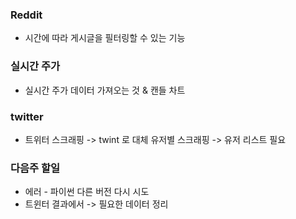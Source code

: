 ### Reddit
* 시간에 따라 게시글을 필터링할 수 있는 기능

### 실시간 주가
* 실시간 주가 데이터 가져오는 것 & 캔들 차트
 
### twitter
- 트위터 스크래핑 -> twint 로 대체 
	유저별 스크래핑 -> 유저 리스트 필요

### 다음주 할일 
- 에러 - 파이썬 다른 버전 다시 시도
- 트윈터 결과에서 -> 필요한 데이터 정리  
